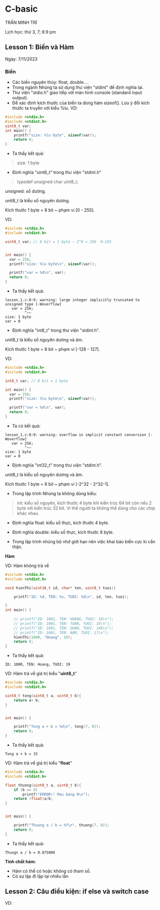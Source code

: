 ﻿# **C-basic**
TRẦN MINH TRÍ

Lịch học: thứ 3, 7; 8:9 pm
## **Lesson 1: Biến và Hàm** 
Ngày: 7/11/2023
### **Biến**
- Các biến nguyên thủy: float, double....
- Trong ngành Nhúng ta sử dụng thư viện "stdint" để định nghĩa lại.
- Thư viện "stdio.h" giao tiếp với màn hình console (standard input output).
- Để xác định kích thước của biến ta dùng hàm sizeof(). Lưu ý đối kích thước ta truyền với kiểu %lu. VD:
```c
#include <stdio.h>
#include <stdint.h>
uint8_t var; 
int main() {
    printf("size: %lu byte", sizeof(var));
    return 0;
}
```
- Ta thấy kết quả: 

>size: 1 byte

- Định nghĩa "uint8_t" trong thư viện "stdint.h"

>typedef unsigned char uint8_t;

unsigned: số dương.

unit8_t là kiểu số nguyên dương.

Kích thước 1 byte = 8 bit ~ phạm vi [0 - 255].

VD: 
```c
#include <stdio.h>
#include <stdint.h>

uint8_t var; // 8 bit = 1 byte ~ 2^8 = 256  0-255


int main() {
  var = 256;
  printf("size: %lu byte\n", sizeof(var));

  printf("var = %d\n", var);
  return 0;
}
```
- Ta thấy kết quả:
```
lesson_1.c:8:9: warning: large integer implicitly truncated to unsigned type [-Woverflow]
   var = 256;
         ^~~
size: 1 byte
var = 0
```
- Định nghĩa "int8_t" trong thư viện "stdint.h".

unit8_t là kiểu số nguyên dương và âm.

Kích thước 1 byte = 8 bit ~ phạm vi [-128 - 127].

VD: 
```C
#include <stdio.h>
#include <stdint.h>

int8_t var; // 8 bit = 1 byte

int main() {
  var = 256;
  printf("size: %lu byte\n", sizeof(var));

  printf("var = %d\n", var);
  return 0;
}
```

- Ta có kết quả:
```
lesson_1.c:8:9: warning: overflow in implicit constant conversion [-Woverflow]     
   var = 256;
         ^~~
size: 1 byte
var = 0
```

- Định nghĩa "int32_t" trong thư viện "stdint.h".

unit8_t là kiểu số nguyên dương và âm.

Kích thước 1 byte = 8 bit ~ phạm vi [-2^32 - 2^32-1].

- Trong lập trình Nhúng ta không dùng kiểu:

>int: kiểu số nguyên, kích thước 4 byte khi kiến trúc 64 bit còn nếu 2 byte với kiến trúc 32 bit. Vì thế người ta không thể dùng cho các chip khác nhau. 

- Định nghĩa float: kiểu số thực, kích thước 4 byte.
- Định nghĩa double: kiểu số thực, kích thước 8 byte. 

- Trong lập trình nhúng bộ nhớ giới hạn nên việc khai báo biến cực kì cẩn thận.

**Hàm**

VD: Hàm không trả về
```C
#include <stdio.h>
#include <stdint.h>

void hienThi(uint16_t id, char* ten, uint8_t tuoi){

    printf("ID: %d, TEN: %s, TUOI: %d\n", id, ten, tuoi);

}
int main() {
    
    // printf("ID: 1001, TEN: HOANG, TUOI: 19\n");
    // printf("ID: 1001, TEN: TUAN, TUOI: 14\n");
    // printf("ID: 1001, TEN: QUAN, TUOI: 148\n");
    // printf("ID: 1001, TEN: NAM, TUOI: 17\n");
    hienThi(1000, "Hoang", 19);
    return 0;
}
```
- Ta thấy kết quả:
```
ID: 1000, TEN: Hoang, TUOI: 19
```
VD: Hàm trả về giá trị kiểu "**uint8_t**"
```C
#include <stdio.h>
#include <stdint.h>

uint8_t tong(uint8_t a, uint8_t b){
    return a+ b;
}


int main() {

    printf("Tong a + b = %d\n", tong(7, 8));
    return 0;
}
```
- Ta thấy kết quả:
```
Tong a + b = 15
```

VD: Hàm trả về giá trị kiểu "**float**"
```c
#include <stdio.h>
#include <stdint.h>

float thuong(uint8_t a, uint8_t b){
    if (b == 0)
        printf("ERROR!! Mau bang 0\n");
    return (float)a/b;
}


int main() {

    printf("Thuong a / b = %f\n", thuong(7, 8));
    return 0;
}

```
- Ta thấy kết quả:
```
Thuogn a / b = 0.875000
```

**Tính chất hàm:**
- Hàm có thể có hoặc không có tham số.
- Có sự lặp đi lặp lại nhiều lần

## **Lesson 2: Câu điều kiện: if else và switch case** 

VD: 
```


```
